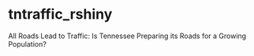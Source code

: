 # tntraffic_rshiny
All Roads Lead to Traffic: Is Tennessee Preparing its Roads for a Growing Population?
